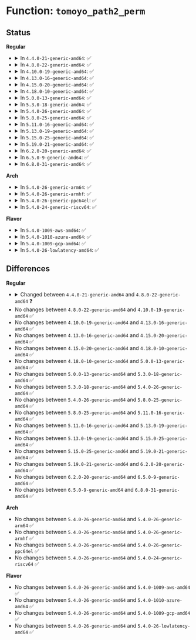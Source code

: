 # Function: <code>tomoyo_path2_perm</code>

## Status
<b>Regular</b>
<ul>
<li>
<details>
<summary>In <code>4.4.0-21-generic-amd64</code>: ✅</summary>

```c
int tomoyo_path2_perm(const u8 operation, struct path * path1, struct path * path2)
```

```json
{
  "name": "tomoyo_path2_perm",
  "collision_type": "Unique Global",
  "inline_type": "No",
  "funcs": [
    {
      "addr": 18446744071582448064,
      "name": "tomoyo_path2_perm",
      "external": true,
      "loc": "security/tomoyo/file.c:885",
      "file": "security/tomoyo/file.c",
      "inline": "seen, unknown",
      "caller_inline": [],
      "caller_func": [
        "security/tomoyo/tomoyo.c:tomoyo_sb_pivotroot",
        "security/tomoyo/tomoyo.c:tomoyo_path_rename",
        "security/tomoyo/tomoyo.c:tomoyo_path_link"
      ]
    }
  ],
  "symbols": [
    {
      "addr": 18446744071582448064,
      "name": "tomoyo_path2_perm",
      "section": ".text",
      "bind": "STB_GLOBAL",
      "size": 545
    }
  ]
}
```
</details>
</li>
<li>
<details>
<summary>In <code>4.8.0-22-generic-amd64</code>: ✅</summary>

```c
int tomoyo_path2_perm(const u8 operation, const struct path * path1, const struct path * path2)
```

```json
{
  "name": "tomoyo_path2_perm",
  "collision_type": "Unique Global",
  "inline_type": "No",
  "funcs": [
    {
      "addr": 18446744071582670112,
      "name": "tomoyo_path2_perm",
      "external": true,
      "loc": "security/tomoyo/file.c:885",
      "file": "security/tomoyo/file.c",
      "inline": "seen, unknown",
      "caller_inline": [],
      "caller_func": [
        "security/tomoyo/tomoyo.c:tomoyo_sb_pivotroot",
        "security/tomoyo/tomoyo.c:tomoyo_path_rename",
        "security/tomoyo/tomoyo.c:tomoyo_path_link"
      ]
    }
  ],
  "symbols": [
    {
      "addr": 18446744071582670112,
      "name": "tomoyo_path2_perm",
      "section": ".text",
      "bind": "STB_GLOBAL",
      "size": 577
    }
  ]
}
```
</details>
</li>
<li>
<details>
<summary>In <code>4.10.0-19-generic-amd64</code>: ✅</summary>

```c
int tomoyo_path2_perm(const u8 operation, const struct path * path1, const struct path * path2)
```

```json
{
  "name": "tomoyo_path2_perm",
  "collision_type": "Unique Global",
  "inline_type": "No",
  "funcs": [
    {
      "addr": 18446744071582763168,
      "name": "tomoyo_path2_perm",
      "external": true,
      "loc": "security/tomoyo/file.c:885",
      "file": "security/tomoyo/file.c",
      "inline": "seen, unknown",
      "caller_inline": [],
      "caller_func": [
        "security/tomoyo/tomoyo.c:tomoyo_sb_pivotroot",
        "security/tomoyo/tomoyo.c:tomoyo_path_rename",
        "security/tomoyo/tomoyo.c:tomoyo_path_link"
      ]
    }
  ],
  "symbols": [
    {
      "addr": 18446744071582763168,
      "name": "tomoyo_path2_perm",
      "section": ".text",
      "bind": "STB_GLOBAL",
      "size": 577
    }
  ]
}
```
</details>
</li>
<li>
<details>
<summary>In <code>4.13.0-16-generic-amd64</code>: ✅</summary>

```c
int tomoyo_path2_perm(const u8 operation, const struct path * path1, const struct path * path2)
```

```json
{
  "name": "tomoyo_path2_perm",
  "collision_type": "Unique Global",
  "inline_type": "No",
  "funcs": [
    {
      "addr": 18446744071582855680,
      "name": "tomoyo_path2_perm",
      "external": true,
      "loc": "security/tomoyo/file.c:885",
      "file": "security/tomoyo/file.c",
      "inline": "seen, unknown",
      "caller_inline": [],
      "caller_func": [
        "security/tomoyo/tomoyo.c:tomoyo_sb_pivotroot",
        "security/tomoyo/tomoyo.c:tomoyo_path_rename",
        "security/tomoyo/tomoyo.c:tomoyo_path_link"
      ]
    }
  ],
  "symbols": [
    {
      "addr": 18446744071582855680,
      "name": "tomoyo_path2_perm",
      "section": ".text",
      "bind": "STB_GLOBAL",
      "size": 600
    }
  ]
}
```
</details>
</li>
<li>
<details>
<summary>In <code>4.15.0-20-generic-amd64</code>: ✅</summary>

```c
int tomoyo_path2_perm(const u8 operation, const struct path * path1, const struct path * path2)
```

```json
{
  "name": "tomoyo_path2_perm",
  "collision_type": "Unique Global",
  "inline_type": "No",
  "funcs": [
    {
      "addr": 18446744071583012624,
      "name": "tomoyo_path2_perm",
      "external": true,
      "loc": "security/tomoyo/file.c:886",
      "file": "security/tomoyo/file.c",
      "inline": "seen, unknown",
      "caller_inline": [],
      "caller_func": [
        "security/tomoyo/tomoyo.c:tomoyo_sb_pivotroot",
        "security/tomoyo/tomoyo.c:tomoyo_path_rename",
        "security/tomoyo/tomoyo.c:tomoyo_path_link"
      ]
    }
  ],
  "symbols": [
    {
      "addr": 18446744071583012624,
      "name": "tomoyo_path2_perm",
      "section": ".text",
      "bind": "STB_GLOBAL",
      "size": 600
    }
  ]
}
```
</details>
</li>
<li>
<details>
<summary>In <code>4.18.0-10-generic-amd64</code>: ✅</summary>

```c
int tomoyo_path2_perm(const u8 operation, const struct path * path1, const struct path * path2)
```

```json
{
  "name": "tomoyo_path2_perm",
  "collision_type": "Unique Global",
  "inline_type": "No",
  "funcs": [
    {
      "addr": 18446744071583213296,
      "name": "tomoyo_path2_perm",
      "external": true,
      "loc": "security/tomoyo/file.c:886",
      "file": "security/tomoyo/file.c",
      "inline": "seen, unknown",
      "caller_inline": [],
      "caller_func": [
        "security/tomoyo/tomoyo.c:tomoyo_sb_pivotroot",
        "security/tomoyo/tomoyo.c:tomoyo_path_rename",
        "security/tomoyo/tomoyo.c:tomoyo_path_link"
      ]
    }
  ],
  "symbols": [
    {
      "addr": 18446744071583213296,
      "name": "tomoyo_path2_perm",
      "section": ".text",
      "bind": "STB_GLOBAL",
      "size": 589
    }
  ]
}
```
</details>
</li>
<li>
<details>
<summary>In <code>5.0.0-13-generic-amd64</code>: ✅</summary>

```c
int tomoyo_path2_perm(const u8 operation, const struct path * path1, const struct path * path2)
```

```json
{
  "name": "tomoyo_path2_perm",
  "collision_type": "Unique Global",
  "inline_type": "No",
  "funcs": [
    {
      "addr": 18446744071583330240,
      "name": "tomoyo_path2_perm",
      "external": true,
      "loc": "security/tomoyo/file.c:886",
      "file": "security/tomoyo/file.c",
      "inline": "seen, unknown",
      "caller_inline": [],
      "caller_func": [
        "security/tomoyo/tomoyo.c:tomoyo_sb_pivotroot",
        "security/tomoyo/tomoyo.c:tomoyo_path_rename",
        "security/tomoyo/tomoyo.c:tomoyo_path_link"
      ]
    }
  ],
  "symbols": [
    {
      "addr": 18446744071583330240,
      "name": "tomoyo_path2_perm",
      "section": ".text",
      "bind": "STB_GLOBAL",
      "size": 589
    }
  ]
}
```
</details>
</li>
<li>
<details>
<summary>In <code>5.3.0-18-generic-amd64</code>: ✅</summary>

```c
int tomoyo_path2_perm(const u8 operation, const struct path * path1, const struct path * path2)
```

```json
{
  "name": "tomoyo_path2_perm",
  "collision_type": "Unique Global",
  "inline_type": "No",
  "funcs": [
    {
      "addr": 18446744071583517648,
      "name": "tomoyo_path2_perm",
      "external": true,
      "loc": "security/tomoyo/file.c:903",
      "file": "security/tomoyo/file.c",
      "inline": "seen, unknown",
      "caller_inline": [],
      "caller_func": [
        "security/tomoyo/tomoyo.c:tomoyo_sb_pivotroot",
        "security/tomoyo/tomoyo.c:tomoyo_path_rename",
        "security/tomoyo/tomoyo.c:tomoyo_path_link"
      ]
    }
  ],
  "symbols": [
    {
      "addr": 18446744071583517648,
      "name": "tomoyo_path2_perm",
      "section": ".text",
      "bind": "STB_GLOBAL",
      "size": 603
    }
  ]
}
```
</details>
</li>
<li>
<details>
<summary>In <code>5.4.0-26-generic-amd64</code>: ✅</summary>

```c
int tomoyo_path2_perm(const u8 operation, const struct path * path1, const struct path * path2)
```

```json
{
  "name": "tomoyo_path2_perm",
  "collision_type": "Unique Global",
  "inline_type": "No",
  "funcs": [
    {
      "addr": 18446744071583623536,
      "name": "tomoyo_path2_perm",
      "external": true,
      "loc": "security/tomoyo/file.c:903",
      "file": "security/tomoyo/file.c",
      "inline": "seen, unknown",
      "caller_inline": [],
      "caller_func": [
        "security/tomoyo/tomoyo.c:tomoyo_sb_pivotroot",
        "security/tomoyo/tomoyo.c:tomoyo_path_rename",
        "security/tomoyo/tomoyo.c:tomoyo_path_link"
      ]
    }
  ],
  "symbols": [
    {
      "addr": 18446744071583623536,
      "name": "tomoyo_path2_perm",
      "section": ".text",
      "bind": "STB_GLOBAL",
      "size": 603
    }
  ]
}
```
</details>
</li>
<li>
<details>
<summary>In <code>5.8.0-25-generic-amd64</code>: ✅</summary>

```c
int tomoyo_path2_perm(const u8 operation, const struct path * path1, const struct path * path2)
```

```json
{
  "name": "tomoyo_path2_perm",
  "collision_type": "Unique Global",
  "inline_type": "No",
  "funcs": [
    {
      "addr": 18446744071583980544,
      "name": "tomoyo_path2_perm",
      "external": true,
      "loc": "security/tomoyo/file.c:903",
      "file": "security/tomoyo/file.c",
      "inline": "seen, unknown",
      "caller_inline": [],
      "caller_func": [
        "security/tomoyo/tomoyo.c:tomoyo_sb_pivotroot",
        "security/tomoyo/tomoyo.c:tomoyo_path_rename",
        "security/tomoyo/tomoyo.c:tomoyo_path_link"
      ]
    }
  ],
  "symbols": [
    {
      "addr": 18446744071583980544,
      "name": "tomoyo_path2_perm",
      "section": ".text",
      "bind": "STB_GLOBAL",
      "size": 610
    }
  ]
}
```
</details>
</li>
<li>
<details>
<summary>In <code>5.11.0-16-generic-amd64</code>: ✅</summary>

```c
int tomoyo_path2_perm(const u8 operation, const struct path * path1, const struct path * path2)
```

```json
{
  "name": "tomoyo_path2_perm",
  "collision_type": "Unique Global",
  "inline_type": "No",
  "funcs": [
    {
      "addr": 18446744071584100352,
      "name": "tomoyo_path2_perm",
      "external": true,
      "loc": "security/tomoyo/file.c:903",
      "file": "security/tomoyo/file.c",
      "inline": "seen, unknown",
      "caller_inline": [],
      "caller_func": [
        "security/tomoyo/tomoyo.c:tomoyo_sb_pivotroot",
        "security/tomoyo/tomoyo.c:tomoyo_path_rename",
        "security/tomoyo/tomoyo.c:tomoyo_path_link"
      ]
    }
  ],
  "symbols": [
    {
      "addr": 18446744071584100352,
      "name": "tomoyo_path2_perm",
      "section": ".text",
      "bind": "STB_GLOBAL",
      "size": 610
    }
  ]
}
```
</details>
</li>
<li>
<details>
<summary>In <code>5.13.0-19-generic-amd64</code>: ✅</summary>

```c
int tomoyo_path2_perm(const u8 operation, const struct path * path1, const struct path * path2)
```

```json
{
  "name": "tomoyo_path2_perm",
  "collision_type": "Unique Global",
  "inline_type": "No",
  "funcs": [
    {
      "addr": 18446744071584127952,
      "name": "tomoyo_path2_perm",
      "external": true,
      "loc": "security/tomoyo/file.c:903",
      "file": "security/tomoyo/file.c",
      "inline": "seen, unknown",
      "caller_inline": [],
      "caller_func": [
        "security/tomoyo/tomoyo.c:tomoyo_sb_pivotroot",
        "security/tomoyo/tomoyo.c:tomoyo_path_rename",
        "security/tomoyo/tomoyo.c:tomoyo_path_link"
      ]
    }
  ],
  "symbols": [
    {
      "addr": 18446744071584127952,
      "name": "tomoyo_path2_perm",
      "section": ".text",
      "bind": "STB_GLOBAL",
      "size": 610
    }
  ]
}
```
</details>
</li>
<li>
<details>
<summary>In <code>5.15.0-25-generic-amd64</code>: ✅</summary>

```c
int tomoyo_path2_perm(const u8 operation, const struct path * path1, const struct path * path2)
```

```json
{
  "name": "tomoyo_path2_perm",
  "collision_type": "Unique Global",
  "inline_type": "No",
  "funcs": [
    {
      "addr": 18446744071584510128,
      "name": "tomoyo_path2_perm",
      "external": true,
      "loc": "security/tomoyo/file.c:903",
      "file": "security/tomoyo/file.c",
      "inline": "seen, unknown",
      "caller_inline": [],
      "caller_func": [
        "security/tomoyo/tomoyo.c:tomoyo_sb_pivotroot",
        "security/tomoyo/tomoyo.c:tomoyo_path_rename",
        "security/tomoyo/tomoyo.c:tomoyo_path_link"
      ]
    }
  ],
  "symbols": [
    {
      "addr": 18446744071584510128,
      "name": "tomoyo_path2_perm",
      "section": ".text",
      "bind": "STB_GLOBAL",
      "size": 790
    }
  ]
}
```
</details>
</li>
<li>
<details>
<summary>In <code>5.19.0-21-generic-amd64</code>: ✅</summary>

```c
int tomoyo_path2_perm(const u8 operation, const struct path * path1, const struct path * path2)
```

```json
{
  "name": "tomoyo_path2_perm",
  "collision_type": "Unique Global",
  "inline_type": "No",
  "funcs": [
    {
      "addr": 18446744071585147936,
      "name": "tomoyo_path2_perm",
      "external": true,
      "loc": "security/tomoyo/file.c:903",
      "file": "security/tomoyo/file.c",
      "inline": "seen, unknown",
      "caller_inline": [],
      "caller_func": [
        "security/tomoyo/tomoyo.c:tomoyo_sb_pivotroot",
        "security/tomoyo/tomoyo.c:tomoyo_path_rename",
        "security/tomoyo/tomoyo.c:tomoyo_path_rename",
        "security/tomoyo/tomoyo.c:tomoyo_path_link"
      ]
    }
  ],
  "symbols": [
    {
      "addr": 18446744071585147936,
      "name": "tomoyo_path2_perm",
      "section": ".text",
      "bind": "STB_GLOBAL",
      "size": 848
    }
  ]
}
```
</details>
</li>
<li>
<details>
<summary>In <code>6.2.0-20-generic-amd64</code>: ✅</summary>

```c
int tomoyo_path2_perm(const u8 operation, const struct path * path1, const struct path * path2)
```

```json
{
  "name": "tomoyo_path2_perm",
  "collision_type": "Unique Global",
  "inline_type": "No",
  "funcs": [
    {
      "addr": 18446744071585873312,
      "name": "tomoyo_path2_perm",
      "external": true,
      "loc": "security/tomoyo/file.c:903",
      "file": "security/tomoyo/file.c",
      "inline": "seen, unknown",
      "caller_inline": [],
      "caller_func": [
        "security/tomoyo/tomoyo.c:tomoyo_sb_pivotroot",
        "security/tomoyo/tomoyo.c:tomoyo_path_rename",
        "security/tomoyo/tomoyo.c:tomoyo_path_rename",
        "security/tomoyo/tomoyo.c:tomoyo_path_link"
      ]
    }
  ],
  "symbols": [
    {
      "addr": 18446744071585873312,
      "name": "tomoyo_path2_perm",
      "section": ".text",
      "bind": "STB_GLOBAL",
      "size": 848
    }
  ]
}
```
</details>
</li>
<li>
<details>
<summary>In <code>6.5.0-9-generic-amd64</code>: ✅</summary>

```c
int tomoyo_path2_perm(const u8 operation, const struct path * path1, const struct path * path2)
```

```json
{
  "name": "tomoyo_path2_perm",
  "collision_type": "Unique Global",
  "inline_type": "No",
  "funcs": [
    {
      "addr": 18446744071586105184,
      "name": "tomoyo_path2_perm",
      "external": true,
      "loc": "security/tomoyo/file.c:903",
      "file": "security/tomoyo/file.c",
      "inline": "seen, unknown",
      "caller_inline": [],
      "caller_func": [
        "security/tomoyo/tomoyo.c:tomoyo_sb_pivotroot",
        "security/tomoyo/tomoyo.c:tomoyo_path_rename",
        "security/tomoyo/tomoyo.c:tomoyo_path_rename",
        "security/tomoyo/tomoyo.c:tomoyo_path_link"
      ]
    }
  ],
  "symbols": [
    {
      "addr": 18446744071586105184,
      "name": "tomoyo_path2_perm",
      "section": ".text",
      "bind": "STB_GLOBAL",
      "size": 848
    }
  ]
}
```
</details>
</li>
<li>
<details>
<summary>In <code>6.8.0-31-generic-amd64</code>: ✅</summary>

```c
int tomoyo_path2_perm(const u8 operation, const struct path * path1, const struct path * path2)
```

```json
{
  "name": "tomoyo_path2_perm",
  "collision_type": "Unique Global",
  "inline_type": "No",
  "funcs": [
    {
      "addr": 18446744071586354480,
      "name": "tomoyo_path2_perm",
      "external": true,
      "loc": "security/tomoyo/file.c:903",
      "file": "security/tomoyo/file.c",
      "inline": "seen, unknown",
      "caller_inline": [],
      "caller_func": [
        "security/tomoyo/tomoyo.c:tomoyo_sb_pivotroot",
        "security/tomoyo/tomoyo.c:tomoyo_path_rename",
        "security/tomoyo/tomoyo.c:tomoyo_path_rename",
        "security/tomoyo/tomoyo.c:tomoyo_path_link"
      ]
    }
  ],
  "symbols": [
    {
      "addr": 18446744071586354480,
      "name": "tomoyo_path2_perm",
      "section": ".text",
      "bind": "STB_GLOBAL",
      "size": 848
    }
  ]
}
```
</details>
</li>
</ul>
<b>Arch</b>
<ul>
<li>
<details>
<summary>In <code>5.4.0-26-generic-arm64</code>: ✅</summary>

```c
int tomoyo_path2_perm(const u8 operation, const struct path * path1, const struct path * path2)
```

```json
{
  "name": "tomoyo_path2_perm",
  "collision_type": "Unique Global",
  "inline_type": "No",
  "funcs": [
    {
      "addr": 18446603336495407824,
      "name": "tomoyo_path2_perm",
      "external": true,
      "loc": "security/tomoyo/file.c:903",
      "file": "security/tomoyo/file.c",
      "inline": "seen, unknown",
      "caller_inline": [],
      "caller_func": [
        "security/tomoyo/tomoyo.c:tomoyo_sb_pivotroot",
        "security/tomoyo/tomoyo.c:tomoyo_path_rename",
        "security/tomoyo/tomoyo.c:tomoyo_path_link"
      ]
    }
  ],
  "symbols": [
    {
      "addr": 18446603336495407824,
      "name": "tomoyo_path2_perm",
      "section": ".text",
      "bind": "STB_GLOBAL",
      "size": 584
    }
  ]
}
```
</details>
</li>
<li>
<details>
<summary>In <code>5.4.0-26-generic-armhf</code>: ✅</summary>

```c
int tomoyo_path2_perm(const u8 operation, const struct path * path1, const struct path * path2)
```

```json
{
  "name": "tomoyo_path2_perm",
  "collision_type": "Unique Global",
  "inline_type": "No",
  "funcs": [
    {
      "addr": 3228779048,
      "name": "tomoyo_path2_perm",
      "external": true,
      "loc": "security/tomoyo/file.c:903",
      "file": "security/tomoyo/file.c",
      "inline": "seen, unknown",
      "caller_inline": [],
      "caller_func": [
        "security/tomoyo/tomoyo.c:tomoyo_sb_pivotroot",
        "security/tomoyo/tomoyo.c:tomoyo_path_rename",
        "security/tomoyo/tomoyo.c:tomoyo_path_link"
      ]
    }
  ],
  "symbols": [
    {
      "addr": 3228779048,
      "name": "tomoyo_path2_perm",
      "section": ".text",
      "bind": "STB_GLOBAL",
      "size": 600
    }
  ]
}
```
</details>
</li>
<li>
<details>
<summary>In <code>5.4.0-26-generic-ppc64el</code>: ✅</summary>

```c
int tomoyo_path2_perm(const u8 operation, const struct path * path1, const struct path * path2)
```

```json
{
  "name": "tomoyo_path2_perm",
  "collision_type": "Unique Global",
  "inline_type": "No",
  "funcs": [
    {
      "addr": 13835058055289441152,
      "name": "tomoyo_path2_perm",
      "external": true,
      "loc": "security/tomoyo/file.c:903",
      "file": "security/tomoyo/file.c",
      "inline": "seen, unknown",
      "caller_inline": [],
      "caller_func": [
        "security/tomoyo/tomoyo.c:tomoyo_sb_pivotroot",
        "security/tomoyo/tomoyo.c:tomoyo_path_rename",
        "security/tomoyo/tomoyo.c:tomoyo_path_link"
      ]
    }
  ],
  "symbols": [
    {
      "addr": 13835058055289441152,
      "name": "tomoyo_path2_perm",
      "section": ".text",
      "bind": "STB_GLOBAL",
      "size": 732
    }
  ]
}
```
</details>
</li>
<li>
<details>
<summary>In <code>5.4.0-24-generic-riscv64</code>: ✅</summary>

```c
int tomoyo_path2_perm(const u8 operation, const struct path * path1, const struct path * path2)
```

```json
{
  "name": "tomoyo_path2_perm",
  "collision_type": "Unique Global",
  "inline_type": "No",
  "funcs": [
    {
      "addr": 18446743936274606162,
      "name": "tomoyo_path2_perm",
      "external": true,
      "loc": "security/tomoyo/file.c:903",
      "file": "security/tomoyo/file.c",
      "inline": "seen, unknown",
      "caller_inline": [],
      "caller_func": [
        "security/tomoyo/tomoyo.c:tomoyo_sb_pivotroot",
        "security/tomoyo/tomoyo.c:tomoyo_path_rename",
        "security/tomoyo/tomoyo.c:tomoyo_path_link"
      ]
    }
  ],
  "symbols": [
    {
      "addr": 18446743936274606162,
      "name": "tomoyo_path2_perm",
      "section": ".text",
      "bind": "STB_GLOBAL",
      "size": 490
    }
  ]
}
```
</details>
</li>
</ul>
<b>Flavor</b>
<ul>
<li>
<details>
<summary>In <code>5.4.0-1009-aws-amd64</code>: ✅</summary>

```c
int tomoyo_path2_perm(const u8 operation, const struct path * path1, const struct path * path2)
```

```json
{
  "name": "tomoyo_path2_perm",
  "collision_type": "Unique Global",
  "inline_type": "No",
  "funcs": [
    {
      "addr": 18446744071583592272,
      "name": "tomoyo_path2_perm",
      "external": true,
      "loc": "security/tomoyo/file.c:903",
      "file": "security/tomoyo/file.c",
      "inline": "seen, unknown",
      "caller_inline": [],
      "caller_func": [
        "security/tomoyo/tomoyo.c:tomoyo_sb_pivotroot",
        "security/tomoyo/tomoyo.c:tomoyo_path_rename",
        "security/tomoyo/tomoyo.c:tomoyo_path_link"
      ]
    }
  ],
  "symbols": [
    {
      "addr": 18446744071583592272,
      "name": "tomoyo_path2_perm",
      "section": ".text",
      "bind": "STB_GLOBAL",
      "size": 603
    }
  ]
}
```
</details>
</li>
<li>
<details>
<summary>In <code>5.4.0-1010-azure-amd64</code>: ✅</summary>

```c
int tomoyo_path2_perm(const u8 operation, const struct path * path1, const struct path * path2)
```

```json
{
  "name": "tomoyo_path2_perm",
  "collision_type": "Unique Global",
  "inline_type": "No",
  "funcs": [
    {
      "addr": 18446744071583529328,
      "name": "tomoyo_path2_perm",
      "external": true,
      "loc": "security/tomoyo/file.c:903",
      "file": "security/tomoyo/file.c",
      "inline": "seen, unknown",
      "caller_inline": [],
      "caller_func": [
        "security/tomoyo/tomoyo.c:tomoyo_sb_pivotroot",
        "security/tomoyo/tomoyo.c:tomoyo_path_rename",
        "security/tomoyo/tomoyo.c:tomoyo_path_link"
      ]
    }
  ],
  "symbols": [
    {
      "addr": 18446744071583529328,
      "name": "tomoyo_path2_perm",
      "section": ".text",
      "bind": "STB_GLOBAL",
      "size": 603
    }
  ]
}
```
</details>
</li>
<li>
<details>
<summary>In <code>5.4.0-1009-gcp-amd64</code>: ✅</summary>

```c
int tomoyo_path2_perm(const u8 operation, const struct path * path1, const struct path * path2)
```

```json
{
  "name": "tomoyo_path2_perm",
  "collision_type": "Unique Global",
  "inline_type": "No",
  "funcs": [
    {
      "addr": 18446744071583576048,
      "name": "tomoyo_path2_perm",
      "external": true,
      "loc": "security/tomoyo/file.c:903",
      "file": "security/tomoyo/file.c",
      "inline": "seen, unknown",
      "caller_inline": [],
      "caller_func": [
        "security/tomoyo/tomoyo.c:tomoyo_sb_pivotroot",
        "security/tomoyo/tomoyo.c:tomoyo_path_rename",
        "security/tomoyo/tomoyo.c:tomoyo_path_link"
      ]
    }
  ],
  "symbols": [
    {
      "addr": 18446744071583576048,
      "name": "tomoyo_path2_perm",
      "section": ".text",
      "bind": "STB_GLOBAL",
      "size": 603
    }
  ]
}
```
</details>
</li>
<li>
<details>
<summary>In <code>5.4.0-26-lowlatency-amd64</code>: ✅</summary>

```c
int tomoyo_path2_perm(const u8 operation, const struct path * path1, const struct path * path2)
```

```json
{
  "name": "tomoyo_path2_perm",
  "collision_type": "Unique Global",
  "inline_type": "No",
  "funcs": [
    {
      "addr": 18446744071583673216,
      "name": "tomoyo_path2_perm",
      "external": true,
      "loc": "security/tomoyo/file.c:903",
      "file": "security/tomoyo/file.c",
      "inline": "seen, unknown",
      "caller_inline": [],
      "caller_func": [
        "security/tomoyo/tomoyo.c:tomoyo_sb_pivotroot",
        "security/tomoyo/tomoyo.c:tomoyo_path_rename",
        "security/tomoyo/tomoyo.c:tomoyo_path_link"
      ]
    }
  ],
  "symbols": [
    {
      "addr": 18446744071583673216,
      "name": "tomoyo_path2_perm",
      "section": ".text",
      "bind": "STB_GLOBAL",
      "size": 603
    }
  ]
}
```
</details>
</li>
</ul>

## Differences
<b>Regular</b>
<ul>
<li>
<details>
<summary>Changed between <code>4.4.0-21-generic-amd64</code> and <code>4.8.0-22-generic-amd64</code> ❓</summary>
<ul>
<li>
<b>Param type changed. </b>
<code>struct path * path1</code> ➡️ <code>const struct path * path1</code>
</li>
<li>
<b>Param type changed. </b>
<code>struct path * path2</code> ➡️ <code>const struct path * path2</code>
</li>
</ul>
</details>
</li>
<li>
No changes between <code>4.8.0-22-generic-amd64</code> and <code>4.10.0-19-generic-amd64</code> ✅
</li>
<li>
No changes between <code>4.10.0-19-generic-amd64</code> and <code>4.13.0-16-generic-amd64</code> ✅
</li>
<li>
No changes between <code>4.13.0-16-generic-amd64</code> and <code>4.15.0-20-generic-amd64</code> ✅
</li>
<li>
No changes between <code>4.15.0-20-generic-amd64</code> and <code>4.18.0-10-generic-amd64</code> ✅
</li>
<li>
No changes between <code>4.18.0-10-generic-amd64</code> and <code>5.0.0-13-generic-amd64</code> ✅
</li>
<li>
No changes between <code>5.0.0-13-generic-amd64</code> and <code>5.3.0-18-generic-amd64</code> ✅
</li>
<li>
No changes between <code>5.3.0-18-generic-amd64</code> and <code>5.4.0-26-generic-amd64</code> ✅
</li>
<li>
No changes between <code>5.4.0-26-generic-amd64</code> and <code>5.8.0-25-generic-amd64</code> ✅
</li>
<li>
No changes between <code>5.8.0-25-generic-amd64</code> and <code>5.11.0-16-generic-amd64</code> ✅
</li>
<li>
No changes between <code>5.11.0-16-generic-amd64</code> and <code>5.13.0-19-generic-amd64</code> ✅
</li>
<li>
No changes between <code>5.13.0-19-generic-amd64</code> and <code>5.15.0-25-generic-amd64</code> ✅
</li>
<li>
No changes between <code>5.15.0-25-generic-amd64</code> and <code>5.19.0-21-generic-amd64</code> ✅
</li>
<li>
No changes between <code>5.19.0-21-generic-amd64</code> and <code>6.2.0-20-generic-amd64</code> ✅
</li>
<li>
No changes between <code>6.2.0-20-generic-amd64</code> and <code>6.5.0-9-generic-amd64</code> ✅
</li>
<li>
No changes between <code>6.5.0-9-generic-amd64</code> and <code>6.8.0-31-generic-amd64</code> ✅
</li>
</ul>
<b>Arch</b>
<ul>
<li>
No changes between <code>5.4.0-26-generic-amd64</code> and <code>5.4.0-26-generic-arm64</code> ✅
</li>
<li>
No changes between <code>5.4.0-26-generic-amd64</code> and <code>5.4.0-26-generic-armhf</code> ✅
</li>
<li>
No changes between <code>5.4.0-26-generic-amd64</code> and <code>5.4.0-26-generic-ppc64el</code> ✅
</li>
<li>
No changes between <code>5.4.0-26-generic-amd64</code> and <code>5.4.0-24-generic-riscv64</code> ✅
</li>
</ul>
<b>Flavor</b>
<ul>
<li>
No changes between <code>5.4.0-26-generic-amd64</code> and <code>5.4.0-1009-aws-amd64</code> ✅
</li>
<li>
No changes between <code>5.4.0-26-generic-amd64</code> and <code>5.4.0-1010-azure-amd64</code> ✅
</li>
<li>
No changes between <code>5.4.0-26-generic-amd64</code> and <code>5.4.0-1009-gcp-amd64</code> ✅
</li>
<li>
No changes between <code>5.4.0-26-generic-amd64</code> and <code>5.4.0-26-lowlatency-amd64</code> ✅
</li>
</ul>
